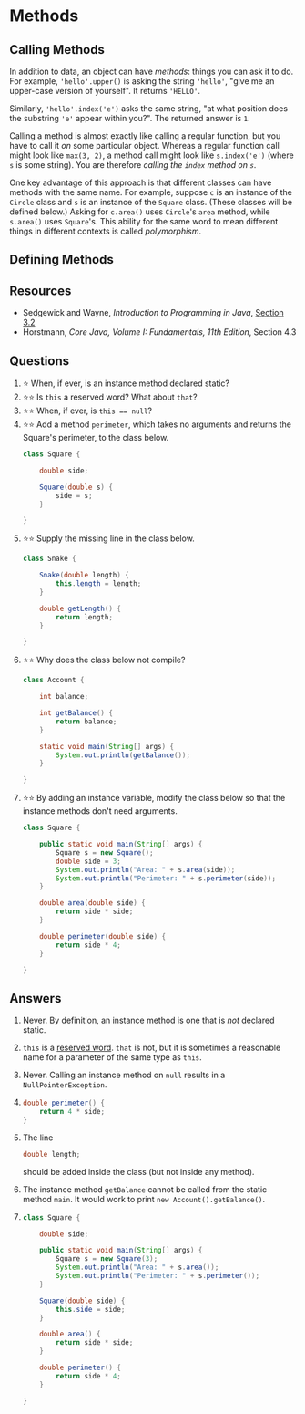 # Methods
## Calling Methods
In addition to data, an object can have *methods*: things you can ask it to do. For example, `'hello'.upper()` is asking the string `'hello'`, "give me an upper-case version of yourself". It returns 
`'HELLO'`.

Similarly, `'hello'.index('e')` asks the same string, "at what position does the substring `'e'` appear within you?". The returned answer is `1`.

Calling a method is almost exactly like calling a regular function, but you have to call it *on* some particular object. Whereas a regular function call might look like `max(3, 2)`, a method call might look like `s.index('e')` (where `s` is some string). You are therefore *calling the `index` method on `s`*.

One key advantage of this approach is that different classes can have methods with the same name. For example, suppose `c` is an instance of the `Circle` class and `s` is an instance of the `Square` class. (These classes will be defined below.) Asking for `c.area()` uses `Circle`'s `area` method, while `s.area()` uses `Square`'s. This ability for the same word to mean different things in different contexts is called *polymorphism*.
## Defining Methods



## Resources
- Sedgewick and Wayne, *Introduction to Programming in Java*, [Section 3.2](https://introcs.cs.princeton.edu/java/32class/)
- Horstmann, *Core Java, Volume I: Fundamentals, 11th Edition*, Section 4.3

## Questions
1. :star: When, if ever, is an instance method declared static?
1. :star::star: Is `this` a reserved word? What about `that`?
1. :star::star: When, if ever, is `this == null`?
1. :star::star: Add a method `perimeter`, which takes no arguments and returns the Square's perimeter, to the class below.
    ```java
    class Square {

        double side;

        Square(double s) {
            side = s;
        }

    }
    ```
1. :star::star: Supply the missing line in the class below.
    ```java
    class Snake {

        Snake(double length) {
            this.length = length;
        }

        double getLength() {
            return length;
        }

    }    
    ```
1. :star::star: Why does the class below not compile?
    ```java
    class Account {

        int balance;

        int getBalance() {
            return balance;
        }

        static void main(String[] args) {
            System.out.println(getBalance());
        }

    }
    ```
1. :star::star: By adding an instance variable, modify the class below so that the instance methods don't need arguments.
    ```java
    class Square {

        public static void main(String[] args) {
            Square s = new Square();
            double side = 3;
            System.out.println("Area: " + s.area(side));
            System.out.println("Perimeter: " + s.perimeter(side));
        }

        double area(double side) {
            return side * side;
        }

        double perimeter(double side) {
            return side * 4;
        }

    }
    ```
## Answers
1. Never. By definition, an instance method is one that is *not* declared static.
1. `this` is a [reserved word](https://en.wikipedia.org/wiki/List_of_Java_keywords). `that` is not, but it is sometimes a reasonable name for a parameter of the same type as `this`.
1. Never. Calling an instance method on `null` results in a `NullPointerException`. 
1.
    ```java
    double perimeter() {
        return 4 * side;
    }
    ```
1. The line
    ```java
    double length;
    ```
    should be added inside the class (but not inside any method).
1. The instance method `getBalance` cannot be called from the static method `main`. It would work to print `new Account().getBalance()`.

1.
    ```java
    class Square {

        double side;

        public static void main(String[] args) {
            Square s = new Square(3);
            System.out.println("Area: " + s.area());
            System.out.println("Perimeter: " + s.perimeter());
        }

        Square(double side) {
            this.side = side;
        }

        double area() {
            return side * side;
        }

        double perimeter() {
            return side * 4;
        }

    }
    ```
